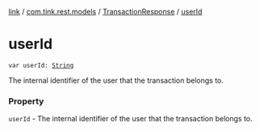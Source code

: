 [link](../../index.md) / [com.tink.rest.models](../index.md) / [TransactionResponse](index.md) / [userId](./user-id.md)

# userId

`var userId: `[`String`](https://kotlinlang.org/api/latest/jvm/stdlib/kotlin/-string/index.html)

The internal identifier of the user that the transaction belongs to.

### Property

`userId` - The internal identifier of the user that the transaction belongs to.